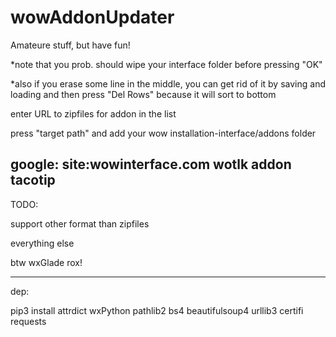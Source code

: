 # wowAddonUpdater
Amateure stuff, but have fun!

*note that you prob. should wipe your interface folder before pressing "OK"

*also if you erase some line in the middle, you can get rid of it by saving and loading
and then press "Del Rows" because it will sort to bottom

enter URL to zipfiles for addon in the list

press "target path" and add your wow installation-interface/addons folder


google: site:wowinterface.com wotlk addon tacotip
---

TODO:

support other format than zipfiles

everything else

btw wxGlade rox!

---

dep:

pip3 install attrdict wxPython pathlib2 bs4 beautifulsoup4 urllib3 certifi requests
